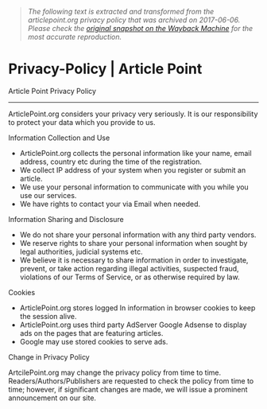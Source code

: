 > *The following text is extracted and transformed from the articlepoint.org privacy policy that was archived on 2017-06-06. Please check the [original snapshot on the Wayback Machine](https://web.archive.org/web/20170606050528id_/http%3A//articlepoint.org/privacy-policy.aspx) for the most accurate reproduction.*

# Privacy-Policy | Article Point

Article Point Privacy Policy

* * *

ArticlePoint.org considers your privacy very seriously. It is our responsibility to protect your data which you provide to us. 

Information Collection and Use

  * ArticlePoint.org collects the personal information like your name, email address, country etc during the time of the registration.
  * We collect IP address of your system when you register or submit an article.
  * We use your personal information to communicate with you while you use our services.
  * We have rights to contact your via Email when needed.



Information Sharing and Disclosure 

  * We do not share your personal information with any third party vendors.
  * We reserve rights to share your personal information when sought by legal authorities, judicial systems etc.
  * We believe it is necessary to share information in order to investigate, prevent, or take action regarding illegal activities, suspected fraud, violations of our Terms of Service, or as otherwise required by law.



Cookies 

  * ArticlePoint.org stores logged In information in browser cookies to keep the session alive.
  * ArticlePoint.org uses third party AdServer Google Adsense to display ads on the pages that are featuring articles.
  * Google may use stored cookies to serve ads.



Change in Privacy Policy  


ArtcilePoint.org may change the privacy policy from time to time. Readers/Authors/Publishers are requested to check the policy from time to time; however, if significant changes are made, we will issue a prominent announcement on our site.
